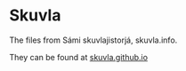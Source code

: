 # Skuvla

The files from Sámi skuvlajistorjá, skuvla.info.

They can be found at [skuvla.github.io](https://skuvla.github.io)
